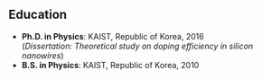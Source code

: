 ## Education

- **Ph.D. in Physics**: KAIST, Republic of Korea, 2016   
    (*Dissertation: Theoretical study on doping efficiency in silicon nanowires*)
- **B.S. in Physics**: KAIST, Republic of Korea, 2010 

